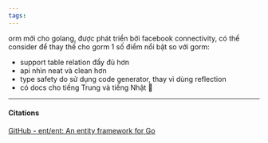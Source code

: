```yaml
---
tags: 
---
```

orm mới cho golang, được phát triển bởi facebook connectivity, có thể consider để thay thế cho gorm
1 số điểm nổi bật so với gorm:
- support table relation đầy đủ hơn
- api nhìn neat và clean hơn
- type safety do sử dụng code generator, thay vì dùng reflection
- có docs cho tiếng Trung và tiếng Nhật 🐧

---

#### Citations
[GitHub - ent/ent: An entity framework for Go](https://github.com/ent/ent)